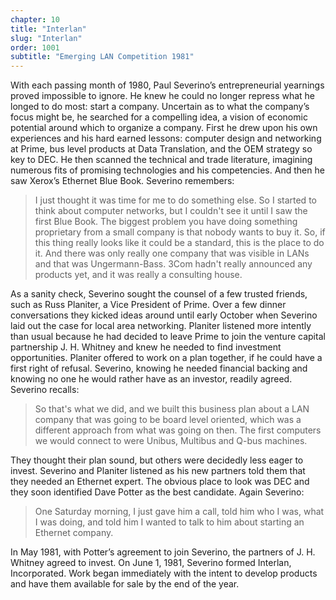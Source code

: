 ```yaml
---
chapter: 10
title: "Interlan"
slug: "Interlan"
order: 1001
subtitle: "Emerging LAN Competition 1981"
---
```


With each passing month of 1980, Paul Severino’s entrepreneurial yearnings proved impossible to ignore. He knew he could no longer repress what he longed to do most: start a company. Uncertain as to what the company’s focus might be, he searched for a compelling idea, a vision of economic potential around which to organize a company. First he drew upon his own experiences and his hard earned lessons: computer design and networking at Prime, bus level products at Data Translation, and the OEM strategy so key to DEC. He then scanned the technical and trade literature, imagining numerous fits of promising technologies and his competencies. And then he saw Xerox’s Ethernet Blue Book. Severino remembers:

>I just thought it was time for me to do something else. So I started to think about computer networks, but I couldn't see it until I saw the first Blue Book. The biggest problem you have doing something proprietary from a small company is that nobody wants to buy it. So, if this thing really looks like it could be a standard, this is the place to do it. And there was only really one company that was visible in LANs and that was Ungermann-Bass. 3Com hadn't really announced any products yet, and it was really a consulting house.

As a sanity check, Severino sought the counsel of a few trusted friends, such as Russ Planiter, a Vice President of Prime. Over a few dinner conversations they kicked ideas around until early October when Severino laid out the case for local area networking. Planiter listened more intently than usual because he had decided to leave Prime to join the venture capital partnership J. H. Whitney and knew he needed to find investment opportunities. Planiter offered to work on a plan together, if he could have a first right of refusal. Severino, knowing he needed financial backing and knowing no one he would rather have as an investor, readily agreed. Severino recalls:

>So that's what we did, and we built this business plan about a LAN company that was going to be board level oriented, which was a different approach from what was going on then. The first computers we would connect to were Unibus, Multibus and Q-bus machines.

They thought their plan sound, but others were decidedly less eager to invest. Severino and Planiter listened as his new partners told them that they needed an Ethernet expert. The obvious place to look was DEC and they soon identified Dave Potter as the best candidate. Again Severino:

>One Saturday morning, I just gave him a call, told him who I was, what I was doing, and told him I wanted to talk to him about starting an Ethernet company.

In May 1981, with Potter’s agreement to join Severino, the partners of J. H. Whitney agreed to invest. On June 1, 1981, Severino formed Interlan, Incorporated. Work began immediately with the intent to develop products and have them available for sale by the end of the year.
